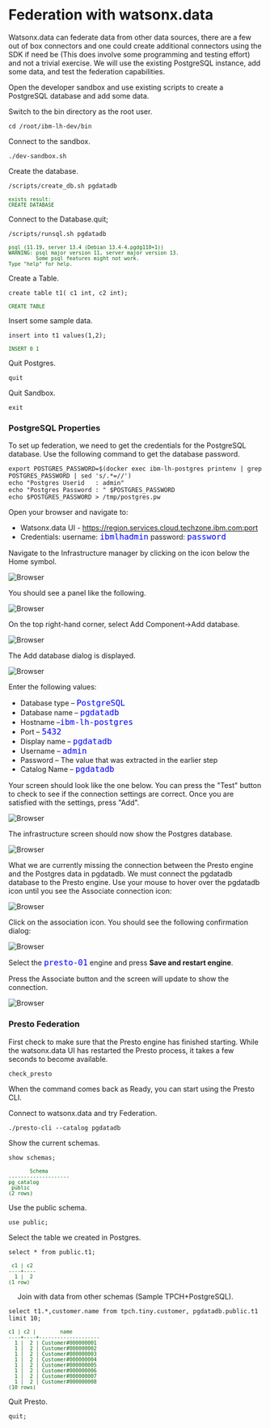 # Federation with watsonx.data
Watsonx.data can federate data from other data sources, there are a few out of box connectors and one could create additional connectors using the SDK if need be (This does involve some programming and testing effort) and not a trivial exercise. We will use the existing PostgreSQL instance, add some data, and test the federation capabilities. 

Open the developer sandbox and use existing scripts to create a PostgreSQL database and add some data.

Switch to the bin directory as the root user.

```
cd /root/ibm-lh-dev/bin
```

Connect to the sandbox.
```
./dev-sandbox.sh 
```
Create the database.
```
/scripts/create_db.sh pgdatadb
```
<pre style="font-size: small; color: darkgreen; overflow: auto">
exists result: 
CREATE DATABASE
</pre>

Connect to the Database.quit;
```
/scripts/runsql.sh pgdatadb
```
<pre style="font-size: small; color: darkgreen; overflow: auto">
psql (11.19, server 13.4 (Debian 13.4-4.pgdg110+1))
WARNING: psql major version 11, server major version 13.
         Some psql features might not work.
Type "help" for help.
</pre>

Create a Table.
```
create table t1( c1 int, c2 int);
```
<pre style="font-size: small; color: darkgreen; overflow: auto">
CREATE TABLE
</pre>
Insert some sample data.
```
insert into t1 values(1,2);
```
<pre style="font-size: small; color: darkgreen; overflow: auto">
INSERT 0 1
</pre>

Quit Postgres.
```
quit
```

Quit Sandbox.
```
exit
```
### PostgreSQL Properties
To set up federation, we need to get the credentials for the PostgreSQL database. Use the following command to get the database password.
```
export POSTGRES_PASSWORD=$(docker exec ibm-lh-postgres printenv | grep POSTGRES_PASSWORD | sed 's/.*=//')
echo "Postgres Userid   : admin"
echo "Postgres Password : " $POSTGRES_PASSWORD
echo $POSTGRES_PASSWORD > /tmp/postgres.pw
```
Open your browser and navigate to:


* Watsonx.data UI - https://region.services.cloud.techzone.ibm.com:port
* Credentials: username: <code style="color:blue;font-size:medium;">ibmlhadmin</code> password: <code style="color:blue;font-size:medium;">password</code>

   
Navigate to the Infrastructure manager by clicking on the icon below the Home symbol.

![Browser](wxd-images/watsonx-icon-infra.png)
  
You should see a panel like the following.

![Browser](wxd-images/watsonx-infrastructure-1.png)
 
On the top right-hand corner, select Add Component->Add database.

![Browser](wxd-images/watsonx-add-component.png)
 
The Add database dialog is displayed.

![Browser](wxd-images/watsonx-adddb.png)
      
Enter the following values:

   * Database type – <code style="color:blue;font-size:medium;">PostgreSQL</code>
   * Database name – <code style="color:blue;font-size:medium;">pgdatadb</code>
   * Hostname –<code style="color:blue;font-size:medium;">ibm-lh-postgres</code>
   * Port – <code style="color:blue;font-size:medium;">5432</code>
   * Display name – <code style="color:blue;font-size:medium;">pgdatadb</code>
   * Username – <code style="color:blue;font-size:medium;">admin</code>
   * Password – The value that was extracted in the earlier step
   * Catalog Name – <code style="color:blue;font-size:medium;">pgdatadb</code>
   
Your screen should look like the one below. You can press the "Test" button to check to see if the connection settings are correct. Once you are satisfied with the settings, press "Add". 

![Browser](wxd-images/watsonx-add-pgdatadb.png)

The infrastructure screen should now show the Postgres database.

![Browser](wxd-images/watsonx-2-infrastructure.png)
 
What we are currently missing the connection between the Presto engine and the Postgres data in pgdatadb. We must connect the pgdatadb database to the Presto engine. Use your mouse to hover over the pgdatadb icon until you see the Associate connection icon:

![Browser](wxd-images/watsonx-pgdatadb-associate-icon.png)
 
Click on the association icon. You should see the following confirmation dialog:

![Browser](wxd-images/watsonx-pgdata-associate-engine.png)

Select the <code style="color:blue;font-size:medium;">presto-01</code> engine and press **Save and restart engine**.
 
Press the Associate button and the screen will update to show the connection.

![Browser](wxd-images/watsonx-3-infrastructure.png)
 
### Presto Federation

First check to make sure that the Presto engine has finished starting. While the watsonx.data UI has restarted the Presto process, it takes a few seconds to become available.

```
check_presto
```

When the command comes back as Ready, you can start using the Presto CLI.

Connect to watsonx.data and try Federation.
```
./presto-cli --catalog pgdatadb
```

Show the current schemas. 
```
show schemas;
```
<pre style="font-size: small; color: darkgreen; overflow: auto">
       Schema       
--------------------
pg_catalog         
 public             
(2 rows)
</pre>
Use the public schema.
```
use public;
```
Select the table we created in Postgres.
```
select * from public.t1;
```
<pre style="font-size: small; color: darkgreen; overflow: auto">
 c1 | c2 
----+----
  1 |  2 
(1 row)
</pre>
 
Join with data from other schemas (Sample TPCH+PostgreSQL).
```
select t1.*,customer.name from tpch.tiny.customer, pgdatadb.public.t1 limit 10;
```
<pre style="font-size: small; color: darkgreen; overflow: auto">
c1 | c2 |        name        
----+----+--------------------
  1 |  2 | Customer#000000001 
  1 |  2 | Customer#000000002 
  1 |  2 | Customer#000000003 
  1 |  2 | Customer#000000004 
  1 |  2 | Customer#000000005 
  1 |  2 | Customer#000000006 
  1 |  2 | Customer#000000007 
  1 |  2 | Customer#000000008 
(10 rows)
</pre>

Quit Presto.
```
quit;
```